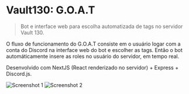 # Vault130: G.O.A.T

> Bot e interface web para escolha automatizada de tags no servidor Vault 130.

O fluxo de funcionamento do G.O.A.T consiste em o usuário logar com a conta do Discord na interface web do bot e escolher as tags. Então o bot automáticamente insere as roles no usuário do servidor, em tempo real.

Desenvolvido com NextJS (React renderizado no servidor) + Express + Discord.js.

![Screenshot 1](https://i.imgur.com/NBkc1AM.png)
![Screenshot 2](https://i.imgur.com/xBJ7jXF.png)
